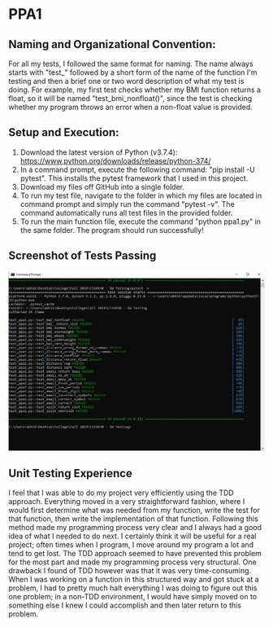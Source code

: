 # PPA1

## Naming and Organizational Convention:
For all my tests, I followed the same format for naming. The name always starts with "test_" followed by a short form of the name of the function I'm testing and then a brief one or two word description of what my test is doing. For example, my first test checks whether my BMI function returns a float, so it will be named "test_bmi_nonfloat()", since the test is checking whether my program throws an error when a non-float value is provided.

## Setup and Execution:
1. Download the latest version of Python (v3.7.4): https://www.python.org/downloads/release/python-374/
2. In a command prompt, execute the following command: "pip install -U pytest". This installs the pytest framework that I used in this project.
3. Download my files off GitHub into a single folder.
4. To run my test file, navigate to the folder in which my files are located in command prompt and simply run the command "pytest -v". The command automatically runs all test files in the provided folder.
5. To run the main function file, execute the command "python ppa1.py" in the same folder. The program should run successfully!

## Screenshot of Tests Passing
![Screenshot](https://github.com/abhikante/ppa1/blob/master/Tests_Passing.PNG)

## Unit Testing Experience
I feel that I was able to do my project very efficiently using the TDD approach. Everything moved in a very straightforward fashion, where I would first determine what was needed from my function, write the test for that function, then write the implementation of that function. Following this method made my programming process very clear and I always had a good idea of what I needed to do next. I certainly think it will be useful for a real project; often times when I program, I move around my program a lot and tend to get lost. The TDD approach seemed to have prevented this problem for the most part and made my programming process very structural. One drawback I found of TDD however was that it was very time-consuming. When I was working on a function in this structured way and got stuck at a problem, I had to pretty much halt everything I was doing to figure out this one problem; in a non-TDD environment, I would have simply moved on to something else I knew I could accomplish and then later return to this problem.
